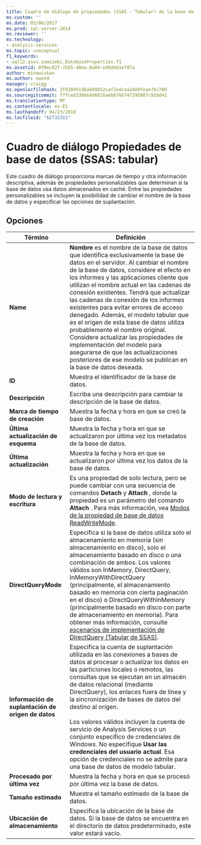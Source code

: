 ```yaml
---
title: Cuadro de diálogo de propiedades (SSAS - Tabular) de la base de datos | Microsoft Docs
ms.custom: ''
ms.date: 03/06/2017
ms.prod: sql-server-2014
ms.reviewer: ''
ms.technology:
- analysis-services
ms.topic: conceptual
f1_keywords:
- sql12.asvs.ssmsimbi.DatabaseProperties.f1
ms.assetid: 0f0ec02f-7b55-40ea-8a04-ed0deb1efd7a
author: minewiskan
ms.author: owend
manager: craigg
ms.openlocfilehash: 3f8204913babd9b52caf2edcaa2de8feae76c70d
ms.sourcegitcommit: f7fced330b64d6616aeb8766747295807c92dd41
ms.translationtype: MT
ms.contentlocale: es-ES
ms.lasthandoff: 04/23/2019
ms.locfileid: "62732311"
---
```

# <a name="database-properties-dialog-box-ssas---tabular"></a>Cuadro de diálogo Propiedades de base de datos (SSAS: tabular)
  Este cuadro de diálogo proporciona marcas de tiempo y otra información descriptiva, además de propiedades personalizables que determinan si la base de datos usa datos almacenados en caché. Entre las propiedades personalizables se incluyen la posibilidad de cambiar el nombre de la base de datos y especificar las opciones de suplantación.  
  
## <a name="options"></a>Opciones  
  
|Término|Definición|  
|----------|----------------|  
|**Name**|**Nombre** es el nombre de la base de datos que identifica exclusivamente la base de datos en el servidor. Al cambiar el nombre de la base de datos, considere el efecto en los informes y las aplicaciones cliente que utilizan el nombre actual en las cadenas de conexión existentes. Tendrá que actualizar las cadenas de conexión de los informes existentes para evitar errores de acceso denegado. Además, el modelo tabular que es el origen de esta base de datos utiliza probablemente el nombre original. Considere actualizar las propiedades de implementación del modelo para asegurarse de que las actualizaciones posteriores de ese modelo se publican en la base de datos deseada.|  
|**ID**|Muestra el identificador de la base de datos.|  
|**Descripción**|Escriba una descripción para cambiar la descripción de la base de datos.|  
|**Marca de tiempo de creación**|Muestra la fecha y hora en que se creó la base de datos.|  
|**Última actualización de esquema**|Muestra la fecha y hora en que se actualizaron por última vez los metadatos de la base de datos.|  
|**Última actualización**|Muestra la fecha y hora en que se actualizaron por última vez los datos de la base de datos.|  
|**Modo de lectura y escritura**|Es una propiedad de solo lectura, pero se puede cambiar con una secuencia de comandos **Detach** y **Attach** , donde la propiedad es un parámetro del comando **Attach** . Para más información, vea [Modos de la propiedad de base de datos ReadWriteMode](multidimensional-models/database-readwritemodes.md).|  
|**DirectQueryMode**|Especifica si la base de datos utiliza solo el almacenamiento en memoria (sin almacenamiento en disco), solo el almacenamiento basado en disco o una combinación de ambos. Los valores válidos son InMemory, DirectQuery, InMemoryWithDirectQuery (principalmente, el almacenamiento basado en memoria con cierta paginación en el disco) o DirectQueryWithInMemory (principalmente basado en disco con parte de almacenamiento en memoria). Para obtener más información, consulte [escenarios de implementación de DirectQuery &#40;Tabular de SSAS&#41;](directquery-deployment-scenarios-ssas-tabular.md).|  
|**Información de suplantación de origen de datos**|Especifica la cuenta de suplantación utilizada en las conexiones a bases de datos al procesar o actualizar los datos en las particiones locales o remotos, las consultas que se ejecutan en un almacén de datos relacional (mediante DirectQuery), los enlaces fuera de línea y la sincronización de bases de datos del destino al origen.<br /><br /> Los valores válidos incluyen la cuenta de servicio de Analysis Services o un conjunto específico de credenciales de Windows. No especifique **Usar las credenciales del usuario actual**. Esa opción de credenciales no se admite para una base de datos de modelo tabular.|  
|**Procesado por última vez**|Muestra la fecha y hora en que se procesó por última vez la base de datos.|  
|**Tamaño estimado**|Muestra el tamaño estimado de la base de datos.|  
|**Ubicación de almacenamiento**|Especifica la ubicación de la base de datos. Si la base de datos se encuentra en el directorio de datos predeterminado, este valor estará vacío.|  
  
  
